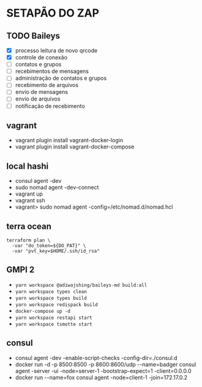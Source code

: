 # SETAPÃO DO ZAP
## TODO Baileys
- [x] processo leitura de novo qrcode
- [x] controle de conexão
- [ ] contatos e grupos
- [ ] recebimentos de mensagens
- [ ] administração de contatos e grupos
- [ ] recebimento de arquivos
- [ ] envio de mensagens
- [ ] envio de arquivos
- [ ] notificação de recebimento

## vagrant
- vagrant plugin install vagrant-docker-login
- vagrant plugin install vagrant-docker-compose

## local hashi
- consul agent -dev
- sudo nomad agent -dev-connect
- vagrant up
- vagrant ssh
- vagrant> sudo nomad agent -config=/etc/nomad.d/nomad.hcl

## terra ocean
```
terraform plan \
  -var "do_token=${DO_PAT}" \
  -var "pvt_key=$HOME/.ssh/id_rsa"
```

## GMPI 2
- `yarn workspace @adiwajshing/baileys-md build:all`
- `yarn workspace types clean`
- `yarn workspace types build`
- `yarn workspace redispack build`
- `docker-compose up -d`
- `yarn workspace restapi start`
- `yarn workspace tsmotte start`

## consul
- consul agent -dev -enable-script-checks -config-dir=./consul.d
- docker run -d -p 8500:8500 -p 8600:8600/udp --name=badger consul agent -server -ui -node=server-1 -bootstrap-expect=1 -client=0.0.0.0
- docker run --name=fox consul agent -node=client-1 -join=172.17.0.2